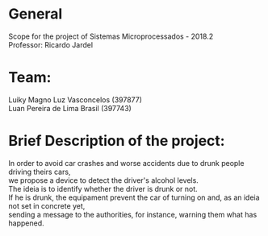 # General
Scope for the project of Sistemas Microprocessados - 2018.2  
Professor: Ricardo Jardel

# Team:
Luiky Magno Luz Vasconcelos (397877)  
Luan Pereira de Lima Brasil (397743)

# Brief Description of the project:
In order to avoid car crashes and worse accidents due to drunk people driving theirs cars,  
we propose a device to detect the driver's alcohol levels.  
The ideia is to identify whether the driver is drunk or not.  
If he is drunk, the equipament prevent the car of turning on and, as an ideia not set in concrete yet,  
sending a message to the authorities, for instance, warning them what has happened.
